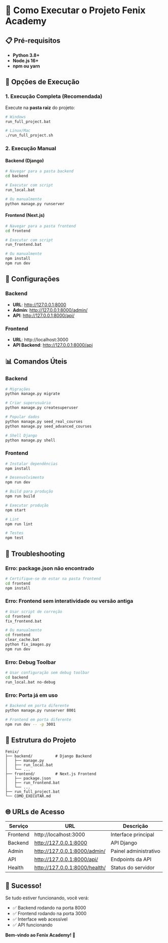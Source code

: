 # 🚀 Como Executar o Projeto Fenix Academy

## 📋 Pré-requisitos

- **Python 3.8+**
- **Node.js 16+**
- **npm ou yarn**

## 🎯 Opções de Execução

### 1. **Execução Completa (Recomendada)**

Execute na **pasta raiz** do projeto:

```bash
# Windows
run_full_project.bat

# Linux/Mac
./run_full_project.sh
```

### 2. **Execução Manual**

#### **Backend (Django)**

```bash
# Navegar para a pasta backend
cd backend

# Executar com script
run_local.bat

# Ou manualmente
python manage.py runserver
```

#### **Frontend (Next.js)**

```bash
# Navegar para a pasta frontend
cd frontend

# Executar com script
run_frontend.bat

# Ou manualmente
npm install
npm run dev
```

## 🔧 Configurações

### **Backend**

- **URL**: http://127.0.0.1:8000
- **Admin**: http://127.0.0.1:8000/admin/
- **API**: http://127.0.0.1:8000/api/

### **Frontend**

- **URL**: http://localhost:3000
- **API Backend**: http://127.0.0.1:8000/api

## 📊 Comandos Úteis

### **Backend**

```bash
# Migrações
python manage.py migrate

# Criar superusuário
python manage.py createsuperuser

# Popular dados
python manage.py seed_real_courses
python manage.py seed_advanced_courses

# Shell Django
python manage.py shell
```

### **Frontend**

```bash
# Instalar dependências
npm install

# Desenvolvimento
npm run dev

# Build para produção
npm run build

# Executar produção
npm start

# Lint
npm run lint

# Testes
npm test
```

## 🐛 Troubleshooting

### **Erro: package.json não encontrado**
```bash
# Certifique-se de estar na pasta frontend
cd frontend
npm install
```

### **Erro: Frontend sem interatividade ou versão antiga**
```bash
# Usar script de correção
cd frontend
fix_frontend.bat

# Ou manualmente
cd frontend
clear_cache.bat
python fix_images.py
npm run dev
```

### **Erro: Debug Toolbar**
```bash
# Usar configuração sem debug toolbar
cd backend
run_local.bat no-debug
```

### **Erro: Porta já em uso**
```bash
# Backend em porta diferente
python manage.py runserver 8001

# Frontend em porta diferente
npm run dev -- -p 3001
```

## 📁 Estrutura do Projeto

```
Fenix/
├── backend/          # Django Backend
│   ├── manage.py
│   ├── run_local.bat
│   └── ...
├── frontend/         # Next.js Frontend
│   ├── package.json
│   ├── run_frontend.bat
│   └── ...
├── run_full_project.bat
└── COMO_EXECUTAR.md
```

## 🌐 URLs de Acesso

| Serviço | URL | Descrição |
|---------|-----|-----------|
| Frontend | http://localhost:3000 | Interface principal |
| Backend | http://127.0.0.1:8000 | API Django |
| Admin | http://127.0.0.1:8000/admin/ | Painel administrativo |
| API | http://127.0.0.1:8000/api/ | Endpoints da API |
| Health | http://127.0.0.1:8000/health/ | Status do servidor |

## 🎉 Sucesso!

Se tudo estiver funcionando, você verá:

- ✅ Backend rodando na porta 8000
- ✅ Frontend rodando na porta 3000
- ✅ Interface web acessível
- ✅ API funcionando

**Bem-vindo ao Fenix Academy! 🚀** 